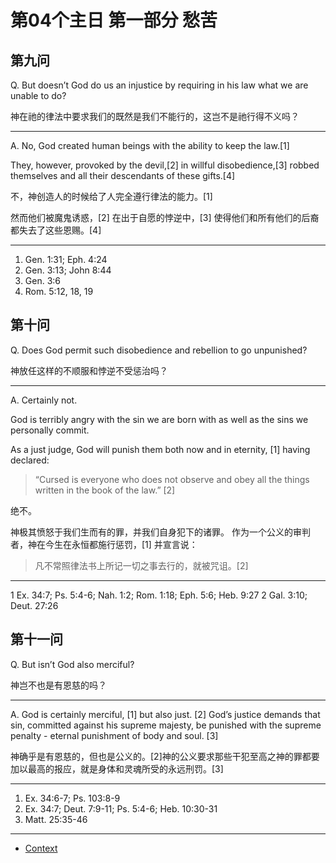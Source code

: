 # 第04个主日 第一部分 愁苦

## 第九问

Q. But doesn’t God do us an injustice by requiring in his law what we are unable to do?

神在祂的律法中要求我们的既然是我们不能行的，这岂不是祂行得不义吗？

---

A. No, God created human beings with the ability to keep the law.[1]

They, however, provoked by the devil,[2] in willful disobedience,[3] robbed themselves and all their descendants of these gifts.[4]

不，神创造人的时候给了人完全遵行律法的能力。[1]

然而他们被魔鬼诱惑，[2]
在出于自愿的悖逆中，[3]
使得他们和所有他们的后裔都失去了这些恩赐。[4]

---

1. Gen. 1:31; Eph. 4:24
2. Gen. 3:13; John 8:44
3. Gen. 3:6
4. Rom. 5:12, 18, 19

## 第十问

Q. Does God permit such disobedience and rebellion to go unpunished?

神放任这样的不顺服和悖逆不受惩治吗？

---

A. Certainly not.

God is terribly angry
with the sin we are born with
as well as the sins we personally commit.

As a just judge,
God will punish them both now and in eternity, [1]
having declared:

> “Cursed is everyone who does not observe and obey
all the things written in the book of the law.” [2]

绝不。

神极其愤怒于我们生而有的罪，并我们自身犯下的诸罪。
作为一个公义的审判者，神在今生在永恒都施行惩罚，[1]
并宣言说：

> 凡不常照律法书上所记一切之事去行的，就被咒诅。[2]

---

1 Ex. 34:7; Ps. 5:4-6; Nah. 1:2; Rom. 1:18; Eph. 5:6; Heb. 9:27
2 Gal. 3:10; Deut. 27:26

## 第十一问

Q. But isn’t God also merciful?

神岂不也是有恩慈的吗？

---

A. God is certainly merciful, [1] but also just. [2] God’s justice demands that sin, committed against his supreme majesty, be punished with the supreme penalty - eternal punishment of body and soul. [3]

神确乎是有恩慈的，但也是公义的。[2]神的公义要求那些干犯至高之神的罪都要加以最高的报应，就是身体和灵魂所受的永远刑罚。[3]

---

1. Ex. 34:6-7; Ps. 103:8-9
2. Ex. 34:7; Deut. 7:9-11; Ps. 5:4-6; Heb. 10:30-31
3. Matt. 25:35-46

----

* [Context](./welcome)